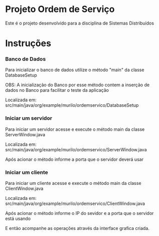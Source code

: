 # Projeto Ordem de Serviço

Este é o projeto desenvolvido para a disciplina de Sistemas Distribuídos

# Instruções
 
### Banco de Dados

Para inicializar o banco de dados utilize o método "main" da classe DatabaseSetup

OBS: A inicialização do Banco por esse método contem a inserção de dados no Banco
para facilitar o teste da aplicação

Localizada em:
src/main/java/org/example/murilo/ordemservico/DatabaseSetup

### Iniciar um servidor

Para iniciar um servidor acesse e execute o método main da classe ServerWindow.java

Localizada em:
src/main/java/org/example/murilo/ordemservico/ServerWindow.java

Após acionar o método informe a porta que o servidor deverá usar

### Iniciar um cliente

Para iniciar um cliente acesse e execute o método main da classe ClientWindow.java

Localizada em:
src/main/java/org/example/murilo/ordemservico/ClientWindow.java

Após acionar o método informe o IP do sevidor e a porta que o servidor está usando

E então acompanhe as operações através da interface grafica criada.